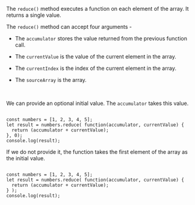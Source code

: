 The `reduce()` method executes
a function on each element
of the array.
It returns a single value.

The `reduce()` method
can accept four arguments -

- The `accumulator` stores the value
returned from the previous function call.

- The `currentValue` is the value
of the current element in the array.

- The `currentIndex` is the index of
the current element in the array.

- The `sourceArray` is the array.

<br>

We can provide an optional
initial value.
The `accumulator` takes this value.

<Editor lang="javascript">
<code>
const numbers = [1, 2, 3, 4, 5];
let result = numbers.reduce( function(accumulator, currentValue) {
  return (accumulator + currentValue);
}, 0);
console.log(result);
</code>
</Editor>

If we do not provide it,
the function takes the first element
of the array as the initial value.

<Editor lang="javascript">
<code>
const numbers = [1, 2, 3, 4, 5];
let result = numbers.reduce( function(accumulator, currentValue) {
  return (accumulator + currentValue);
} );
console.log(result);
</code>
</Editor>